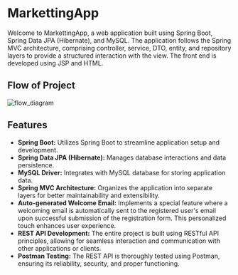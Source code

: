 # MarkettingApp

Welcome to MarkettingApp, a web application built using Spring Boot, Spring Data JPA (Hibernate), and MySQL. 
The application follows the Spring MVC architecture, comprising controller, service, DTO, entity, and repository layers 
to provide a structured interaction with the view. The front end is developed using JSP and HTML.

## Flow of Project
![flow_diagram](https://github.com/Kamal725528/markettingApp/assets/88225844/d5a6c040-385d-435c-b47f-d3f00be241a9)


## Features

- **Spring Boot:** Utilizes Spring Boot to streamline application setup and development.
- **Spring Data JPA (Hibernate):** Manages database interactions and data persistence.
- **MySQL Driver:** Integrates with MySQL database for storing application data.
- **Spring MVC Architecture:** Organizes the application into separate layers for better maintainability and extensibility.
- **Auto-generated Welcome Email:** Implements a special feature where a welcoming email is automatically sent to the registered user's email
   upon successful submission of the registration form. This personalized touch enhances user experience.
- **REST API Development:** The entire project is built using RESTful API principles, allowing for seamless interaction and communication with other applications or 
   clients.
- **Postman Testing:** The REST API is thoroughly tested using Postman, ensuring its reliability, security, and proper functioning.

